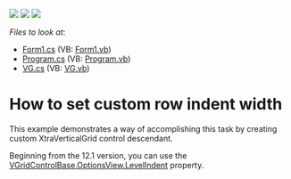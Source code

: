 <!-- default badges list -->
![](https://img.shields.io/endpoint?url=https://codecentral.devexpress.com/api/v1/VersionRange/128638975/10.1.7%2B)
[![](https://img.shields.io/badge/Open_in_DevExpress_Support_Center-FF7200?style=flat-square&logo=DevExpress&logoColor=white)](https://supportcenter.devexpress.com/ticket/details/E2633)
[![](https://img.shields.io/badge/📖_How_to_use_DevExpress_Examples-e9f6fc?style=flat-square)](https://docs.devexpress.com/GeneralInformation/403183)
<!-- default badges end -->
<!-- default file list -->
*Files to look at*:

* [Form1.cs](./CS/WindowsApplication41/Form1.cs) (VB: [Form1.vb](./VB/WindowsApplication41/Form1.vb))
* [Program.cs](./CS/WindowsApplication41/Program.cs) (VB: [Program.vb](./VB/WindowsApplication41/Program.vb))
* [VG.cs](./CS/WindowsApplication41/VG.cs) (VB: [VG.vb](./VB/WindowsApplication41/VG.vb))
<!-- default file list end -->
# How to set custom row indent width


<p>This example demonstrates a way of accomplishing this task by creating custom XtraVerticalGrid control descendant.</p><p>Beginning from the 12.1 version, you can use the <a href="http://documentation.devexpress.com/#WindowsForms/DevExpressXtraVerticalGridVGridOptionsView_LevelIndenttopic"><u>VGridControlBase.OptionsView.LevelIndent</u></a> property.</p>

<br/>


